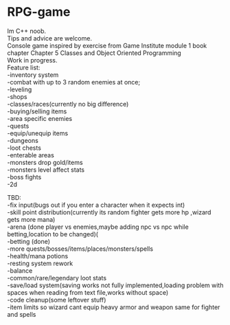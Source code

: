 # RPG-game
Im C++ noob.<br />
Tips and advice are welcome.<br />
Console game inspired by exercise from Game Institute module 1 book chapter Chapter 5 Classes and Object Oriented Programming<br />
Work in progress.<br />
Feature list:<br />
-inventory system<br />
-combat with up to 3 random enemies at once;<br />
-leveling <br />
-shops<br />
-classes/races(currently no big difference)<br />
-buying/selling items<br />
-area specific enemies<br />
-quests<br />
-equip/unequip items<br />
-dungeons<br />
-loot chests<br />
-enterable areas<br />
-monsters drop gold/items<br />
-monsters level affect stats<br />
-boss fights<br />
-2d<br />



 TBD:<br />
-fix input(bugs out if you enter a character when it expects int)<br />
-skill point distribution(currently its random fighter gets more hp ,wizard gets more mana)<br />
-arena (done player vs enemies,maybe adding npc vs npc while betting,location to be changed)(<br />
-betting (done)<br />
-more quests/bosses/items/places/monsters/spells<br />
-health/mana potions<br />
-resting system rework<br />
-balance<br />
-common/rare/legendary loot stats<br />
-save/load system(saving works not fully implemented,loading problem with spaces when reading from text file,works without space)<br /> 
-code cleanup(some leftover stuff)<br />
-item limits so wizard cant equip heavy armor and weapon same for fighter and spells<br />


